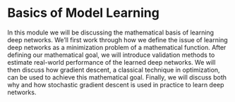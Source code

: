 # Basics of Model Learning

In this module we will be discussing the mathematical basis of learning deep networks. We’ll first work through how we define the issue of learning deep networks as a minimization problem of a mathematical function. After defining our mathematical goal, we will introduce validation methods to estimate real-world performance of the learned deep networks. We will then discuss how gradient descent, a classical technique in optimization, can be used to achieve this mathematical goal. Finally, we will discuss both why and how stochastic gradient descent is used in practice to learn deep networks.


